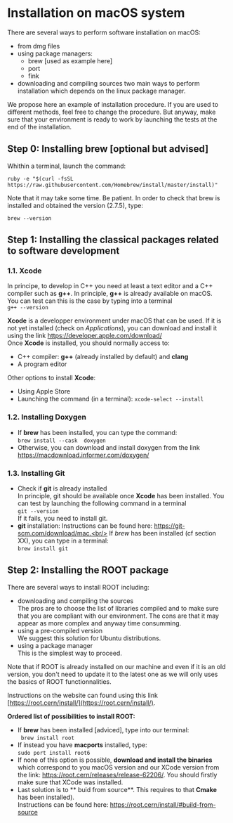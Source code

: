 # Installation on macOS system



There are several ways to perform software installation on macOS:
   - from dmg files
   - using package managers:
      - brew [used as example here]
      - port
      - fink
   - downloading and compiling sources
   two main ways to perform installation which depends on the linux package manager.

We propose here an example of installation procedure.
If you are used to different methods, feel free to change the procedure.
But anyway, make sure that your environment is ready to work by launching the tests
at the end of the installation.


## Step 0: Installing brew [optional but advised]
 
Whithin a terminal, launch the command: <br/>
```
ruby -e "$(curl -fsSL https://raw.githubusercontent.com/Homebrew/install/master/install)"
```
Note that it may take some time. Be patient.
In order to check that brew is installed and obtained the version (2.7.5), type:
```
brew --version
```

## Step 1: Installing the classical packages related to software development

 ### 1.1. Xcode 

In principe, to develop in C++ you need at least a text editor and a C++ compiler such as **g++**.
In principle, **g++** is already available on macOS.<br/>
You can test can this is the case by typing into a terminal <br/>
```g++ --version```

**Xcode** is a developper environment under macOS that can be used.
If it is not yet installed (check on *Applications*), you can download and install it using the link https://developer.apple.com/download/ <br/>
Once **Xcode** is installed, you should normally access to:
   - C++ compiler: **g++** (already installed by default) and **clang**
   - A program editor 

Other options to install **Xcode**:
   - Using Apple Store
   - Launching the command (in a terminal): ```xcode-select --install```


 ### 1.2. Installing Doxygen

   - If **brew** has been installed, you can type the command:<br/>
   ```brew install --cask  doxygen```
   - Otherwise, you can download and install doxygen from the link https://macdownload.informer.com/doxygen/

 
 ### 1.3. Installing Git

   - Check if **git** is already installed <br/>
In principle, git should be available once **Xcode** has been installed.
You can test by launching the following command in a terminal<br/>
```git --version``` <br/>
If it fails, you need to install git.
   - **git** installation:
Instructions can be found here: https://git-scm.com/download/mac.<br/>
If *brew* has been installed (cf section XX), you can type in a terminal:<br/>
```brew install git```

 
## Step 2: Installing the ROOT package

There are several ways to install ROOT including:
   - downloading and compiling the sources <br/>
The pros are to choose the list of libraries compiled and to make sure that you are compliant with our environment. The cons are that it may appear as more complex and anyway time consumming.
   - using a pre-compiled version <br/>
   We suggest this solution for Ubuntu distributions.
   - using a package manager<br/>
This is the simplest way to proceed.

Note that if ROOT is already installed on our machine and even if it is an old version, you don't need to update it to the latest one as we will only uses the basics of ROOT functionnalities.

Instructions on the website can found using this link [https://root.cern/install/](https://root.cern/install/). 

**Ordered list of possibilities to install ROOT:**
   - If **brew** has been installed [adviced], type into our terminal:<br/>
   ``` brew install root```
   - If instead you have **macports** installed, type:<br/>
   ```sudo port install root6```
   - If none of this option is possible, **download and install the binaries** which correspond to you macOS version and our XCode version from the link: https://root.cern/releases/release-62206/. You should firstly make sure that XCode was installed.
   - Last solution is to ** buid from source**. This requires to that **Cmake** has been installed). <br/>
   Instructions can be found here: https://root.cern/install/#build-from-source





  

